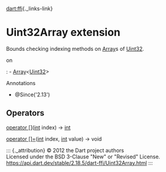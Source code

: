 [dart:ffi](../dart-ffi/dart-ffi-library){._links-link}

Uint32Array extension
=====================

Bounds checking indexing methods on [Array](array-class)s of
[Uint32](uint32-class).

on

:   -   [Array](array-class)\<[Uint32](uint32-class)\>

Annotations

-   \@Since(\'2.13\')

Operators
---------

[operator \[\]](uint32array/operator_get)([int](../dart-core/int-class)
index) → [int](../dart-core/int-class)

[operator \[\]=](uint32array/operator_put)([int](../dart-core/int-class)
index, [int](../dart-core/int-class) value) → void

::: {._attribution}
© 2012 the Dart project authors\
Licensed under the BSD 3-Clause \"New\" or \"Revised\" License.\
<https://api.dart.dev/stable/2.18.5/dart-ffi/Uint32Array.html>
:::
